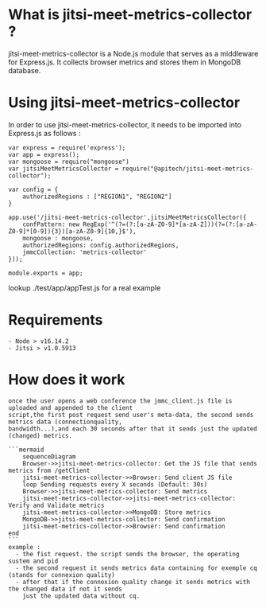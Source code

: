 
# What is jitsi-meet-metrics-collector ?
jitsi-meet-metrics-collector is a Node.js module that serves as a middleware for Express.js. It collects browser metrics and stores them in MongoDB database.

# Using jitsi-meet-metrics-collector

In order to use jitsi-meet-metrics-collector, it needs to be imported into Express.js as follows : 

    var express = require('express');
    var app = express();
    var mongoose = require("mongoose")
    var jitsiMeetMetricsCollector = require("@apitech/jitsi-meet-metrics-collector");
    
    var config = {
        authorizedRegions : ["REGION1", "REGION2"]
    }
    
    app.use('/jitsi-meet-metrics-collector',jitsiMeetMetricsCollector({
        confPattern: new RegExp('^(?=(?:[a-zA-Z0-9]*[a-zA-Z]))(?=(?:[a-zA-Z0-9]*[0-9]){3})[a-zA-Z0-9]{10,}$'),
        mongoose : mongoose,
        authorizedRegions: config.authorizedRegions,
        jmmcCollection: 'metrics-collector'
    }));
    
    module.exports = app;

lookup ./test/app/appTest.js for a real example

# Requirements

    - Node > v16.14.2
    - Jitsi > v1.0.5913

# How does it work

    once the user opens a web conference the jmmc_client.js file is uploaded and appended to the client 
    script,the first post request send user's meta-data, the second sends metrics data (connectionquality,
    bandwidth...),and each 30 seconds after that it sends just the updated (changed) metrics. 

    ```mermaid
        sequenceDiagram
        Browser->>jitsi-meet-metrics-collector: Get the JS file that sends metrics from /getClient
        jitsi-meet-metrics-collector->>Browser: Send client JS file
        loop Sending requests every X seconds (Default: 30s)
        Browser->>jitsi-meet-metrics-collector: Send metrics
        jitsi-meet-metrics-collector->>jitsi-meet-metrics-collector: Verify and Validate metrics
        jitsi-meet-metrics-collector->>MongoDB: Store metrics
        MongoDB->>jitsi-meet-metrics-collector: Send confirmation
        jitsi-meet-metrics-collector->>Browser: Send confirmation
    end
    ```
    example :
      - the fist request. the script sends the browser, the operating sustem and pid
      - the second request it sends metrics data containing for exemple cq (stands for connexion quality)
      - after that if the connexion quality change it sends metrics with the changed data if not it sends 
        just the updated data without cq.
